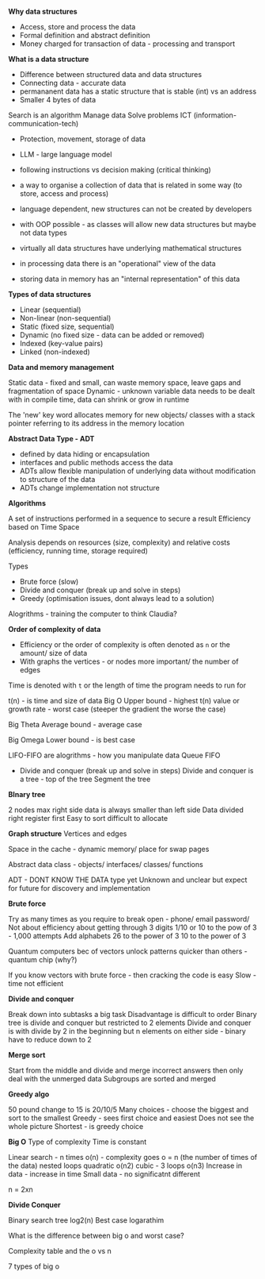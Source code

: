 __Why data structures__

- Access, store and process the data
- Formal definition and abstract definition
- Money charged for transaction of data - processing and transport

__What is a data structure__

- Difference between structured data and data structures
- Connecting data - accurate data
- permananent data has a static structure that is stable (int) vs an address
- Smaller 4 bytes of data

Search is an algorithm
Manage data
Solve problems
ICT (information-communication-tech)

- Protection, movement, storage of data
- LLM - large language model
- following instructions vs decision making (critical thinking)

- a way to organise a collection of data that is related in some way (to store, access and process)
- language dependent, new structures can not be created by developers
- with OOP possible - as classes will allow new data structures but maybe not data types
- virtually all data structures have underlying mathematical structures
- in processing data there is an "operational" view of the data
- storing data in memory has an "internal representation" of this data

__Types of data structures__

- Linear (sequential)
- Non-linear (non-sequential)
- Static (fixed size, sequential)
- Dynamic (no fixed size - data can be added or removed)
- Indexed (key-value pairs)
- Linked (non-indexed)

__Data and memory management__

Static data - fixed and small, can waste memory space, leave gaps and fragmentation of space
Dynamic - unknown variable data needs to be dealt with in compile time, data can shrink or grow in runtime

The 'new' key word allocates memory for new objects/ classes with a stack pointer referring to its address in the memory location

__Abstract Data Type - ADT__

- defined by data hiding or encapsulation
- interfaces and public methods access the data
- ADTs allow flexible manipulation of underlying data without modification to structure of the data
- ADTs change implementation not structure

__Algorithms__

A set of instructions performed in a sequence to secure a result
Efficiency based on
Time
Space

Analysis depends on
resources (size, complexity) and relative costs (efficiency, running time, storage required)

Types

- Brute force (slow)
- Divide and conquer (break up and solve in steps)
- Greedy (optimisation issues, dont always lead to a solution)

Alogrithms - training the computer to think
Claudia?

__Order of complexity of data__

- Efficiency or the order of complexity is often denoted as `n` or the amount/ size of data
- With graphs the vertices - or nodes more important/ the number of edges

Time is denoted with `t` or the length of time the program needs to run for

t(n) - is time and size of data
Big O
Upper bound - highest t(n) value or growth rate - worst case (steeper the gradient the worse the case)

Big Theta
Average bound - average case

Big Omega
Lower bound - is best case

LIFO-FIFO are alogrithms - how you manipulate data 
Queue FIFO

- Divide and conquer (break up and solve in steps)
Divide and conquer is a tree - top of the tree
Segment the tree

__BInary tree__

2 nodes max
right side data is always smaller than left side
Data divided right register first
Easy to sort difficult to allocate

__Graph structure__
Vertices and edges 

Space in the cache - dynamic memory/ place for swap pages

Abstract data class - objects/ interfaces/ classes/ functions

ADT - DONT KNOW THE DATA type yet
Unknown and unclear but expect for future for discovery and implementation

__Brute force__

Try as many times as you require to break open - phone/ email password/ 
Not about efficiency about getting through
3 digits
1/10 or 10 to the pow of 3 - 1,000 attempts 
Add alphabets
26 to the power of 3
10 to the power of 3

Quantum computers bec of vectors unlock patterns quicker than others - quantum chip (why?)

If you know vectors with brute force - then cracking the code is easy
Slow - time not efficient

__Divide and conquer__

Break down into subtasks a big task
Disadvantage is difficult to order
Binary tree is divide and conquer but restricted to 2 elements
Divide and conquer is with divide by 2 in the beginning but n elements on either side - binary have to reduce down to 2


__Merge sort__

Start from the middle and divide and merge incorrect answers then only deal with the unmerged data
Subgroups are sorted and merged

__Greedy algo__

50 pound change to 15 is 20/10/5 
Many choices - choose the biggest and sort to the smallest
Greedy - sees first choice and easiest
Does not see the whole picture
Shortest - is greedy choice 

__Big O__
Type of complexity
Time is constant

Linear search - n times
o(n) - complexity goes o = n (the number of times of the data)
nested loops
quadratic o(n2)
cubic - 3 loops
o(n3)
Increase in data - increase in time
Small data - no significatnt different

n = 2xn

__Divide Conquer__

Binary search tree
log2(n)
Best case logarathim

What is the difference between big o and worst case?

Complexity table and the o vs n

7 types of big o